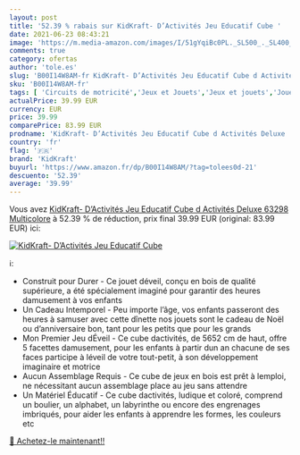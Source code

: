 ```yaml
---
layout: post
title: '52.39 % rabais sur KidKraft- D’Activités Jeu Educatif Cube '
date: 2021-06-23 08:43:21
image: 'https://m.media-amazon.com/images/I/51gYqiBc0PL._SL500_._SL400_.jpg'
comments: true
category: ofertas
author: 'tole.es'
slug: 'B00I14W8AM-fr KidKraft- D’Activités Jeu Educatif Cube d Activités Deluxe...'
sku: 'B00I14W8AM-fr'
tags: [ 'Circuits de motricité','Jeux et Jouets','Jeux et jouets','Jouets dactivité et de développement','Jouets déveil et 1er âge','kidkraft', ]
actualPrice: 39.99 EUR
currency: EUR
price: 39.99
comparePrice: 83.99 EUR
prodname: 'KidKraft- D’Activités Jeu Educatif Cube d Activités Deluxe  63298  Multicolore'
country: 'fr'
flag: '🇫🇷'
brand: 'KidKraft'
buyurl: 'https://www.amazon.fr/dp/B00I14W8AM/?tag=tolees0d-21'
descuento: '52.39'
average: '39.99'
---
```


Vous avez [KidKraft- D’Activités Jeu Educatif Cube d Activités Deluxe  63298  Multicolore](https://www.amazon.fr/dp/B00I14W8AM/?tag=tolees0d-21)  à  52.39 % de réduction, prix final  39.99 EUR (original: 83.99 EUR) ici:

[![KidKraft- D’Activités Jeu Educatif Cube ](https://m.media-amazon.com/images/I/51gYqiBc0PL._SL500_._SL400_.jpg)](https://www.amazon.fr/dp/B00I14W8AM/?tag=tolees0d-21)

ℹ️:

- Construit pour Durer - Ce jouet déveil, conçu en bois de qualité supérieure, a été spécialement imaginé pour garantir des heures damusement à vos enfants
- Un Cadeau Intemporel - Peu importe l’âge, vos enfants passeront des heures à samuser avec cette dînette nos jouets sont le cadeau de Noël ou d’anniversaire bon, tant pour les petits que pour les grands
- Mon Premier Jeu dÉveil - Ce cube dactivités, de 5652 cm de haut, offre 5 facettes damusement, pour les enfants à partir dun an chacune de ses faces participe à léveil de votre tout-petit, à son développement imaginaire et motrice
- Aucun Assemblage Requis - Ce cube de jeux en bois est prêt à lemploi, ne nécessitant aucun assemblage place au jeu sans attendre
- Un Matériel Éducatif - Ce cube dactivités, ludique et coloré, comprend un boulier, un alphabet, un labyrinthe ou encore des engrenages imbriqués, pour aider les enfants à apprendre les formes, les couleurs etc

[🛒 Achetez-le maintenant!!](https://www.amazon.fr/dp/B00I14W8AM/?tag=tolees0d-21)
